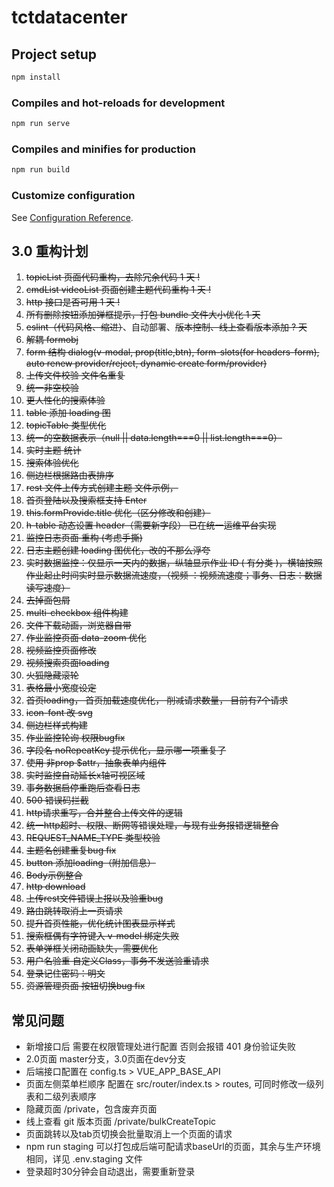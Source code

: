 # tctdatacenter

## Project setup

```bash
npm install
```

### Compiles and hot-reloads for development

```bash
npm run serve
```

### Compiles and minifies for production

```bash
npm run build
```

### Customize configuration

See [Configuration Reference](https://cli.vuejs.org/config/).

## 3.0 重构计划

1. ~~topicList 页面代码重构，去除冗余代码 1 天 !~~
2. ~~cmdList videoList 页面创建主题代码重构 1 天 !~~
3. ~~http 接口是否可用 1 天 !~~
4. ~~所有删除按钮添加弹框提示，打包 bundle 文件大小优化 1 天~~
5. ~~eslint（代码风格、缩进）~~、自动部署、~~版本控制、线上查看版本添加 ? 天~~
6. ~~解耦 formobj~~
7. ~~form 结构 dialog(v-modal, prop(title,btn), form-slots(for headers-form), auto renew provider/reject, dynamic create form/provider)~~
8. ~~上传文件校验 文件名重复~~
9. ~~统一非空校验~~
10. ~~更人性化的搜索体验~~
11. ~~table 添加 loading 图~~
12. ~~topicTable 类型优化~~
13. ~~统一的空数据表示（null || data.length===0 || list.length===0）~~
14. ~~实时主题 统计~~
15. ~~搜索体验优化~~
16. ~~侧边栏根据路由表排序~~
17. ~~rest 文件上传方式创建主题 文件示例，~~
18. ~~首页登陆以及搜索框支持 Enter~~
19. ~~this.formProvide.title 优化（区分修改和创建）~~
20. ~~h-table 动态设置 header（需要新字段） 已在统一运维平台实现~~
21. ~~监控日志页面 重构 (考虑手撕)~~
22. ~~日志主题创建 loading 图优化，改的不那么浮夸~~
23. ~~实时数据监控：仅显示一天内的数据，纵轴显示作业 ID ( 有分类 )，横轴按照作业起止时间实时显示数据流速度，（视频 ：视频流速度；事务、日志：数据读写速度）~~
24. ~~去掉面包屑~~
25. ~~multi-checkbox 组件构建~~
26. ~~文件下载动画，浏览器自带~~
27. ~~作业监控页面 data-zoom 优化~~
28. ~~视频监控页面修改~~
29. ~~视频搜索页面loading~~
30. ~~火狐隐藏滚轮~~
31. ~~表格最小宽度设定~~
32. ~~首页loading， 首页加载速度优化， 削减请求数量， 目前有7个请求~~
33. ~~icon-font 改 svg~~
34. ~~侧边栏样式构建~~
35. ~~作业监控轮询 权限bugfix~~
36. ~~字段名 noRepeatKey 提示优化，显示哪一项重复了~~
37. ~~使用 非prop $attr，抽象表单内组件~~
38. ~~实时监控自动延长x轴可视区域~~
39. ~~事务数据启停重跑后查看日志~~
40. ~~500 错误码拦截~~
41. ~~http请求重写，合并整合上传文件的逻辑~~
42. ~~统一http超时、权限、断网等错误处理，与现有业务报错逻辑整合~~
43. ~~REQUEST_NAME_TYPE 类型校验~~
44. ~~主题名创建重复bug fix~~
45. ~~button 添加loading（附加信息）~~
46. ~~Body示例整合~~
47. ~~http download~~
48. ~~上传rest文件错误上报以及验重bug~~
49. ~~路由跳转取消上一页请求~~
50. ~~提升首页性能，优化统计图表显示样式~~
51. ~~搜索框偶有字符键入 v-model 绑定失败~~
52. ~~表单弹框关闭动画缺失，需要优化~~
53. ~~用户名验重 自定义Class，事务不发送验重请求~~
54. ~~登录记住密码：明文~~
55. ~~资源管理页面 按钮切换bug fix~~



## 常见问题

- 新增接口后 需要在权限管理处进行配置 否则会报错 401 身份验证失败
- 2.0页面 master分支，3.0页面在dev分支
- 后端接口配置在 config.ts > VUE_APP_BASE_API
- 页面左侧菜单栏顺序 配置在 src/router/index.ts > routes, 可同时修改一级列表和二级列表顺序
- 隐藏页面 /private，包含废弃页面
- 线上查看 git 版本页面 /private/bulkCreateTopic
- 页面跳转以及tab页切换会批量取消上一个页面的请求
- npm run staging 可以打包成后端可配请求baseUrl的页面，其余与生产环境相同，详见 .env.staging 文件
- 登录超时30分钟会自动退出，需要重新登录